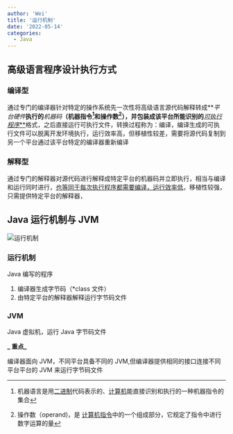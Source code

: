 ```yaml
---
author: 'Wei'
title: '运行机制'
date: '2022-05-14'
categories:
  - Java
---
```


## 高级语言程序设计执行方式

### 编译型

通过专门的编译器针对特定的操作系统先一次性将高级语言源代码解释转成**_平台硬件_**执行的**_机器码_**（机器指令[^1]和操作数[^2]），并包装成该平台所能识别的<u>**_可执行程序_**</u>格式，之后直接运行可执行文件，转换过程称为：编译，编译生成的可执行文件可以脱离开发环境执行，运行效率高，但移植性较差，需要将源代码复制到另一个平台通过该平台特定的编译器重新编译

### 解释型

通过专门的解释器对源代码进行解释成特定平台的机器码并立即执行，相当与编译和运行同时进行，<u>也等同于每次执行程序都需要编译，运行效率低</u>，移植性较强，只需提供特定平台的解释器，

## Java 运行机制与 JVM

![运行机制](https://s2.loli.net/2022/05/15/q384Ao1E5yhJRiK.png)

### 运行机制

Java 编写的程序

1. 编译器生成字节码（\*class 文件）
2. 由特定平台的解释器解释运行字节码文件

### JVM

Java 虚拟机，运行 Java 字节码文件

**_ 重点_**

编译器面向 JVM，不同平台具备不同的 JVM,但编译器提供相同的接口连接不同平台平台的 JVM 来运行字节码文件

[^1]: 机器语言是用[二进制](https://zh.m.wikipedia.org/wiki/二进制)代码表示的、[计算机](https://zh.m.wikipedia.org/wiki/电子计算机)能直接识别和执行的一种机器指令的集合
[^2]: 操作数（operand)，是 [计算机指令](http://baike.baidu.com/view/786118.htm)中的一个组成部分，它规定了指令中进行数字运算的量
